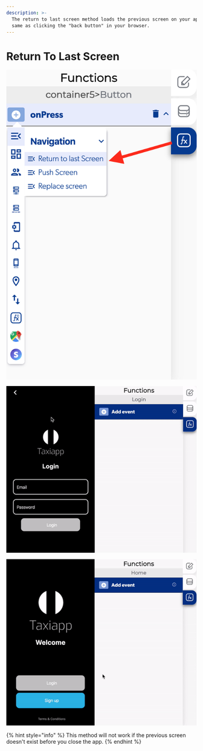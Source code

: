 ```yaml
---
description: >-
  The return to last screen method loads the previous screen on your app, is the
  same as clicking the "back button" in your browser.
---
```


# Return To Last Screen

![](../../../.gitbook/assets/captura-de-pantalla-2020-02-10-a-la-s-10.12.20.png)

![](../../../.gitbook/assets/ezgif.com-gif-maker.gif)

![](../../../.gitbook/assets/ezgif.com-video-to-gif%20%283%29.gif)

{% hint style="info" %}
This method will not work if the previous screen doesn't exist before you close the app.
{% endhint %}



